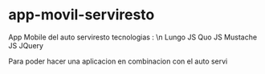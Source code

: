 app-movil-serviresto
====================

App Mobile del auto serviresto tecnologias : \n
Lungo JS 
Quo JS
Mustache JS
JQuery

Para poder hacer una aplicacion en combinacion con el auto servi 
